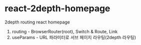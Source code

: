 # react-2depth-homepage
2depth routing react homepage   

1. routing - BrowserRouter(root), Switch & Route, Link
2. useParams - URL 파라미터로 서브 페이지 라우팅(2depth 라우팅)